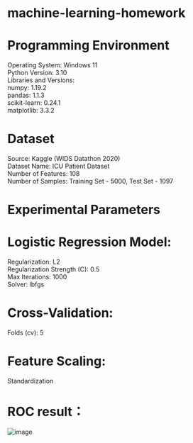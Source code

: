 # machine-learning-homework
# Programming Environment
Operating System: Windows 11  
Python Version: 3.10  
Libraries and Versions:  
numpy: 1.19.2  
pandas: 1.1.3  
scikit-learn: 0.24.1  
matplotlib: 3.3.2  
# Dataset
Source: Kaggle (WIDS Datathon 2020)  
Dataset Name: ICU Patient Dataset  
Number of Features: 108  
Number of Samples: Training Set - 5000, Test Set - 1097  
# Experimental Parameters
# Logistic Regression Model:
Regularization: L2  
Regularization Strength (C): 0.5  
Max Iterations: 1000  
Solver: lbfgs  
# Cross-Validation:
Folds (cv): 5  
# Feature Scaling:
Standardization  
# ROC result：  
![image](https://github.com/user-attachments/assets/5765f82b-ecfb-4f92-bb44-e8d5f8b39f9e)
